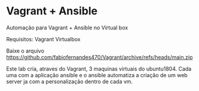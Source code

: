 # Vagrant + Ansible

Automação para Vagrant + Ansible no Virtual box

Requisitos:
Vagrant
Virtualbox

Baixe o arquivo https://github.com/fabiofernandes470/Vagrant/archive/refs/heads/main.zip

Este lab cria, atraves do Vagrant, 3  maquinas virtuais do ubuntu1804. Cada uma com a aplicação ansible e o ansible automatiza a criação de um web server ja com a personalização dentro de cada vm.

